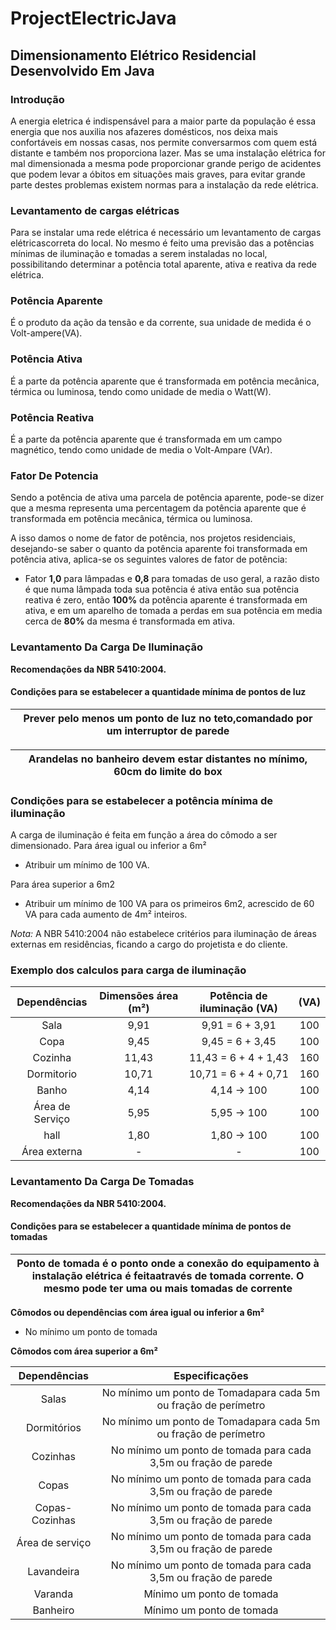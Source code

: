# ProjectElectricJava
## Dimensionamento Elétrico Residencial Desenvolvido Em Java

### Introdução

A energia eletrica é indispensável para a maior parte da população é essa energia que nos auxilia nos afazeres domésticos, nos deixa mais confortáveis em nossas casas, nos permite conversarmos com quem está distante e também nos proporciona lazer.
Mas se uma instalação elétrica for mal dimensionada a mesma pode proporcionar grande perigo de acidentes que podem levar a óbitos em situações mais graves, para evitar grande parte destes problemas existem normas para a instalação da rede elétrica.

### Levantamento de cargas elétricas

Para se instalar uma rede elétrica é necessário um levantamento de cargas elétricascorreta do local.
No mesmo é feito uma previsão das a potências mı́nimas de iluminação e tomadas a serem instaladas no local, possibilitando determinar a potência total aparente, ativa e reativa da rede elétrica.

### Potência Aparente
É o produto da ação da tensão e da corrente, sua unidade de medida é o Volt-ampere(VA).

### Potência Ativa
É a parte da potência aparente que é transformada em potência mecânica, térmica ou luminosa, tendo como unidade de media o Watt(W).

### Potência Reativa
É a parte da potência aparente que é transformada em um campo magnético, tendo
como unidade de media o Volt-Ampare (VAr).

### Fator De Potencia
Sendo a potência de ativa uma parcela de potência aparente, pode-se dizer que a mesma representa uma percentagem da potência aparente que é transformada em potência mecânica, térmica ou luminosa.

A isso damos o nome de fator de potência, nos projetos residenciais, desejando-se saber o quanto da potência aparente foi transformada em potência ativa, aplica-se os seguintes valores de fator de potência:
* Fator **1,0** para lâmpadas e **0,8** para tomadas de uso geral, a razão disto é que numa lâmpada toda sua potência é ativa então sua potência reativa é zero, então **100%** da potência aparente é transformada em ativa, e em um aparelho de tomada a perdas em sua potência em media cerca de **80%** da mesma é transformada em ativa.

### Levantamento Da Carga De Iluminação

**Recomendações da NBR 5410:2004.**

#### Condições para se estabelecer a quantidade mı́nima de pontos de luz

| Prever pelo menos um ponto de luz no teto,comandado por um interruptor de parede |
|----------------------------------------------------------------------------------|

| Arandelas no banheiro devem estar distantes no mı́nimo, 60cm do limite do box     |
|----------------------------------------------------------------------------------|
### Condições para se estabelecer a potência mı́nima de iluminação

A carga de iluminação é feita em função a área do cômodo a ser dimensionado.
Para área igual ou inferior a 6m²  
* Atribuir um mı́nimo de 100 VA.
  
Para área superior a 6m2
* Atribuir um mı́nimo de 100 VA para os primeiros 6m2, acrescido de 60 VA para cada aumento de 4m² inteiros.
  
*Nota:* A NBR 5410:2004 não estabelece critérios para iluminação de áreas externas em residências, ficando a cargo do projetista e do cliente.

### Exemplo dos calculos para carga de iluminação

|   Dependências  |   Dimensões área (m²)   | Potência de iluminação (VA) | (VA) |
|:---------------:|:-----------------------:|:---------------------------:|:----:|
|       Sala      |  9,91 |       9,91 = 6 + 3,91       |  100 |
|       Copa      |  9,45 |       9,45 = 6 + 3,45       |  100 |
|     Cozinha     | 11,43 |     11,43 = 6 + 4 + 1,43    |  160 |
|    Dormitorio   | 10,71 |     10,71 = 6 + 4 + 0,71    |  160 |
|      Banho      | 4,14 |          4,14 → 100          |  100 |
| Área de Serviço | 5,95 |          5,95 → 100          |  100 |
|       hall      | 1,80 |          1,80 → 100          |  100 |
|   Área externa  |  -   |              -               |  100 |

### Levantamento Da Carga De Tomadas
**Recomendações da NBR 5410:2004.**

#### Condições para se estabelecer a quantidade mı́nima de pontos de tomadas
| Ponto de tomada é o ponto onde a conexão do equipamento à instalação elétrica é feitaatravés de tomada corrente. O mesmo pode ter uma ou mais tomadas de corrente |
|-------------------------------------------------------------------------------------------------------------------------------------------------------------------|

**Cômodos ou dependências com área igual ou inferior a 6m²**

* No mı́nimo um ponto de tomada

**Cômodos com área superior a 6m²**

|   Dependências  |                          Especificações                         |
|:---------------:|:---------------------------------------------------------------:|
|      Salas      | No mı́nimo um ponto de Tomadapara cada 5m ou fração de perı́metro |
|   Dormitórios   | No mı́nimo um ponto de Tomadapara cada 5m ou fração de perı́metro |
|     Cozinhas    | No mı́nimo um ponto de tomada para cada 3,5m ou fração de parede |
|      Copas      | No mı́nimo um ponto de tomada para cada 3,5m ou fração de parede |
|  Copas-Cozinhas | No mı́nimo um ponto de tomada para cada 3,5m ou fração de parede |
| Área de serviço | No mı́nimo um ponto de tomada para cada 3,5m ou fração de parede |
|    Lavandeira   | No mı́nimo um ponto de tomada para cada 3,5m ou fração de parede |
|     Varanda     |                    Mı́nimo um ponto de tomada                    |
|     Banheiro    |                    Mı́nimo um ponto de tomada                    |

